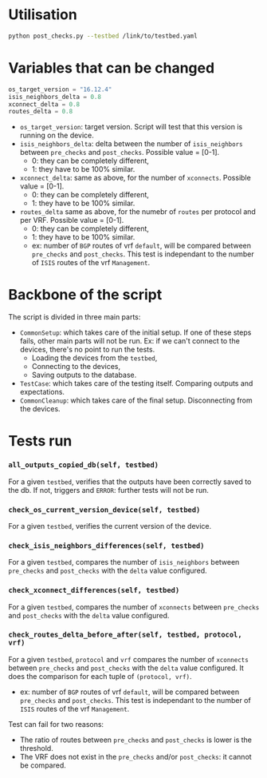 # Utilisation
```bash
python post_checks.py --testbed /link/to/testbed.yaml
```

# Variables that can be changed

```python
os_target_version = "16.12.4"
isis_neighbors_delta = 0.8
xconnect_delta = 0.8
routes_delta = 0.8
```

* `os_target_version`: target version. Script will test that this version is running on the device.
* `isis_neighbors_delta`: delta between the number of `isis_neighbors` between `pre_checks` and `post_checks`. Possible value = [0-1].
    * 0: they can be completely different,
    * 1: they have to be 100% similar.
* `xconnect_delta`: same as above, for the number of `xconnects`. Possible value = [0-1].
    * 0: they can be completely different,
    * 1: they have to be 100% similar.
* `routes_delta` same as above, for the numebr of `routes` per protocol and per VRF. Possible value = [0-1].
    * 0: they can be completely different,
    * 1: they have to be 100% similar.
    * ex: number of `BGP` routes of vrf `default`, will be compared between `pre_checks` and `post_checks`. This test is independant to the number of `ISIS` routes of the vrf `Management`.

# Backbone of the script

The script is divided in three main parts:
* `CommonSetup`: which takes care of the initial setup. If one of these steps fails, other main parts will not be run. Ex: if we can't connect to the devices, there's no point to run the tests.
    * Loading the devices from the `testbed`,
    * Connecting to the devices,
    * Saving outputs to the database.
* `TestCase`: which takes care of the testing itself. Comparing outputs and expectations.
* `CommonCleanup`: which takes care of the final setup. Disconnecting from the devices.

# Tests run

### `all_outputs_copied_db(self, testbed)`

For a given `testbed`, verifies that the outputs have been correctly saved to the db. If not, triggers and `ERROR`: further tests will not be run.

### `check_os_current_version_device(self, testbed)`

For a given `testbed`, verifies the current version of the device.

### `check_isis_neighbors_differences(self, testbed)`

For a given `testbed`, compares the number of `isis_neighbors` between `pre_checks` and `post_checks` with the `delta` value configured.

### `check_xconnect_differences(self, testbed)`

For a given `testbed`, compares the number of `xconnects` between `pre_checks` and `post_checks` with the `delta` value configured.

### `check_routes_delta_before_after(self, testbed, protocol, vrf)`

For a given `testbed`, `protocol` and `vrf` compares the number of `xconnects` between `pre_checks` and `post_checks` with the `delta` value configured. It does the comparison for each tuple of `(protocol, vrf)`.
* ex: number of `BGP` routes of vrf `default`, will be compared between `pre_checks` and `post_checks`. This test is independant to the number of `ISIS` routes of the vrf `Management`.

Test can fail for two reasons:
* The ratio of routes between `pre_checks` and `post_checks` is lower is the threshold.
* The VRF does not exist in the `pre_checks` and/or `post_checks`: it cannot be compared.